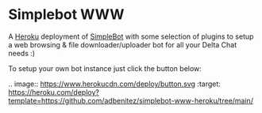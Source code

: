 Simplebot WWW
=============

A [Heroku](https://heroku.com) deployment of [SimpleBot](https://github.com/simplebot-org/simplebot) with some selection of plugins to setup a web browsing & file downloader/uploader bot for all your Delta Chat needs :)

To setup your own bot instance just click the button below:

.. image:: https://www.herokucdn.com/deploy/button.svg
   :target: https://heroku.com/deploy?template=https://github.com/adbenitez/simplebot-www-heroku/tree/main/
